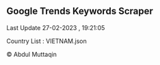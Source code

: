 

## Google Trends Keywords Scraper 
 
Last Update 27-02-2023 , 19:21:05

Country List :
VIETNAM.json



© Abdul Muttaqin 
